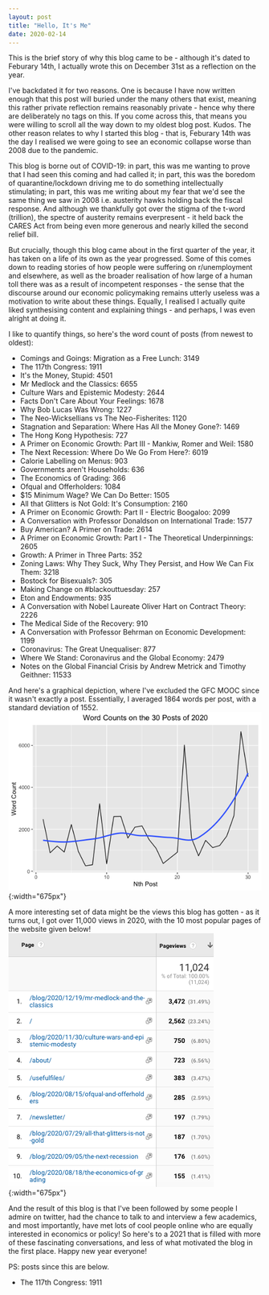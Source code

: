 ```yaml
---
layout: post
title: "Hello, It's Me"
date: 2020-02-14
---
```


This is the brief story of why this blog came to be - although it's dated to Feburary 14th, I actually wrote this on December 31st as a reflection on the year.

I've backdated it for two reasons. One is because I have now written enough that this post will buried under the many others that exist, meaning this rather private reflection remains reasonably private - hence why there are deliberately no tags on this. If you come across this, that means you were willing to scroll all the way down to my oldest blog post. Kudos. The other reason relates to why I started this blog - that is, Feburary 14th was the day I realised we were going to see an economic collapse worse than 2008 due to the pandemic. 

This blog is borne out of COVID-19: in part, this was me wanting to prove that I had seen this coming and had called it; in part, this was the boredom of quarantine/lockdown driving me to do something intellectually stimulating; in part, this was me writing about my fear that we'd see the same thing we saw in 2008 i.e. austerity hawks holding back the fiscal response. And although we thankfully got over the stigma of the t-word (trillion), the spectre of austerity remains everpresent - it held back the CARES Act from being even more generous and nearly killed the second relief bill.

But crucially, though this blog came about in the first quarter of the year, it has taken on a life of its own as the year progressed. Some of this comes down to reading stories of how people were suffering on r/unemployment and elsewhere, as well as the broader realisation of how large of a human toll there was as a result of incompetent responses - the sense that the discourse around our economic policymaking remains utterly useless was a motivation to write about these things. Equally, I realised I actually quite liked synthesising content and explaining things - and perhaps, I was even alright at doing it.

I like to quantify things, so here's the word count of posts (from newest to oldest):
- Comings and Goings: Migration as a Free Lunch: 3149
- The 117th Congress: 1911
- It's the Money, Stupid: 4501
- Mr Medlock and the Classics: 6655
- Culture Wars and Epistemic Modesty: 2644
- Facts Don't Care About Your Feelings: 1678
- Why Bob Lucas Was Wrong: 1227
- The Neo-Wicksellians vs The Neo-Fisherites: 1120
- Stagnation and Separation: Where Has All the Money Gone?: 1469
- The Hong Kong Hypothesis: 727
- A Primer on Economic Growth: Part III - Mankiw, Romer and Weil: 1580
- The Next Recession: Where Do We Go From Here?: 6019
- Calorie Labelling on Menus: 903
- Governments aren't Households: 636
- The Economics of Grading: 366
- Ofqual and Offerholders: 1084
- $15 Minimum Wage? We Can Do Better: 1505
- All that Glitters is Not Gold: It's Consumption: 2160
- A Primer on Economic Growth: Part II - Electric Boogaloo: 2099
- A Conversation with Professor Donaldson on International Trade: 1577
- Buy American? A Primer on Trade: 2614
- A Primer on Economic Growth: Part I - The Theoretical Underpinnings: 2605
- Growth: A Primer in Three Parts: 352
- Zoning Laws: Why They Suck, Why They Persist, and How We Can Fix Them: 3218
- Bostock for Bisexuals?: 305
- Making Change on #blackouttuesday: 257
- Eton and Endowments: 935
- A Conversation with Nobel Laureate Oliver Hart on Contract Theory: 2226
- The Medical Side of the Recovery: 910
- A Conversation with Professor Behrman on Economic Development: 1199
- Coronavirus: The Great Unequaliser: 877
- Where We Stand: Coronavirus and the Global Economy: 2479
- Notes on the Global Financial Crisis by Andrew Metrick and Timothy Geithner: 11533

And here's a graphical depiction, where I've excluded the GFC MOOC since it wasn't exactly a post. Essentially, I averaged 1864 words per post, with a standard deviation of 1552.
![Blog Word Count](/assets/blogcount.png){:width="675px"}

A more interesting set of data might be the views this blog has gotten - as it turns out, I got over 11,000 views in 2020, with the 10 most popular pages of the website given below!
![Blog View Count](/assets/viewcount.png){:width="675px"}

And the result of this blog is that I've been followed by some people I admire on twitter, had the chance to talk to and interview a few academics, and most importantly, have met lots of cool people online who are equally interested in economics or policy! So here's to a 2021 that is filled with more of these fascinating conversations, and less of what motivated the blog in the first place. Happy new year everyone!

PS: posts since this are below.
- The 117th Congress: 1911
